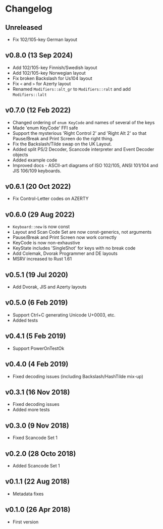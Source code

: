 # Changelog

## Unreleased

* Fix 102/105-key German layout

## v0.8.0 (13 Sep 2024)

* Add 102/105-key Finnish/Swedish layout
* Add 102/105-key Norwegian layout
* Fix broken Backslash for Us104 layout
* Fix `<` and `>` for Azerty layout
* Renamed `Modifiers::alt_gr` to `Modifiers::ralt` and add `Modifiers::lalt`

## v0.7.0 (12 Feb 2022)

* Changed ordering of `enum KeyCode` and names of several of the keys
* Made 'enum KeyCode' FFI safe
* Support the mysterious 'Right Control 2' and 'Right Alt 2' so that Pause/Break
  and Print Screen do the right thing.
* Fix the Backslash/Tilde swap on the UK Layout.
* Added split PS/2 Decoder, Scancode interpreter and Event Decoder objects
* Added example code
* Improved docs - ASCII-art diagrams of ISO 102/105, ANSI 101/104 and JIS 106/109 keyboards.

## v0.6.1 (20 Oct 2022)

* Fix Control-Letter codes on AZERTY

## v0.6.0 (29 Aug 2022)

* `Keyboard::new` is now const
* Layout and Scan Code Set are now const-generics, not arguments
* Pause/Break and Print Screen now work correctly
* KeyCode is now non-exhaustive
* KeyState includes 'SingleShot' for keys with no break code
* Add Colemak, Dvorak Programmer and DE layouts
* MSRV increased to Rust 1.61

## v0.5.1 (19 Jul 2020)

* Add Dvorak, JIS and Azerty layouts

## v0.5.0 (6 Feb 2019)

* Support Ctrl+C generating Unicode U+0003, etc.
* Added tests

## v0.4.1 (5 Feb 2019)

* Support PowerOnTestOk

## v0.4.0 (4 Feb 2019)

* Fixed decoding issues (including Backslash/HashTilde mix-up)

## v0.3.1 (16 Nov 2018)

* Fixed decoding issues
* Added more tests

## v0.3.0 (9 Nov 2018)

* Fixed Scancode Set 1

## v0.2.0 (28 Octo 2018)

* Added Scancode Set 1

## v0.1.1 (22 Aug 2018)

* Metadata fixes

## v0.1.0 (26 Apr 2018)

* First version
